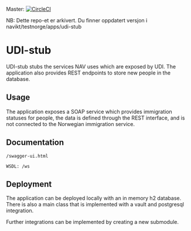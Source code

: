 Master: [![CircleCI](https://circleci.com/gh/navikt/udi-stub/tree/master.svg?style=svg)](https://circleci.com/gh/navikt/udi-stub/tree/master)

NB: Dette repo-et er arkivert. Du finner oppdatert versjon i navikt/testnorge/apps/udi-stub

# UDI-stub

UDI-stub stubs the services NAV uses which are exposed by UDI. The application also provides REST endpoints to store new people in the database.

## Usage

The application exposes a SOAP service which provides immigration statuses for people, the data is defined through the REST interface, and is not connected to the Norwegian immigration service. 

## Documentation

`/swagger-ui.html`

`WSDL: /ws`

## Deployment

The application can be deployed locally with an in memory h2 database. There is also a main class that is implemented with a vault and postgresql integration.

Further integrations can be implemented by creating a new submodule.
